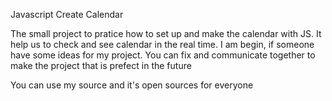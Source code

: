 
Javascript Create Calendar

The small project to pratice how to set up and make the calendar with JS. It help us to check and see calendar in the real time. 
I am begin, if someone have some ideas for my project. You can fix and communicate together to make the project that is prefect in the future

You can use my source and it's open sources for everyone

